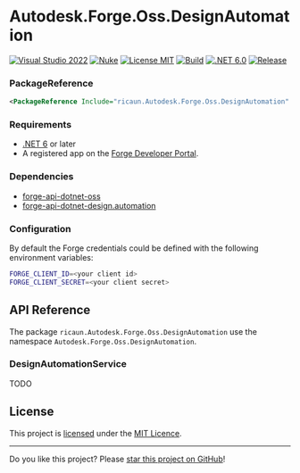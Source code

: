# Autodesk.Forge.Oss.DesignAutomation

[![Visual Studio 2022](https://img.shields.io/badge/Visual%20Studio-2022-blue)](https://github.com/ricaun-io/forge-api-dotnet-oss.design.automation)
[![Nuke](https://img.shields.io/badge/Nuke-Build-blue)](https://nuke.build/)
[![License MIT](https://img.shields.io/badge/License-MIT-blue.svg)](LICENSE)
[![Build](https://github.com/ricaun-io/forge-api-dotnet-oss.design.automation/actions/workflows/Build.yml/badge.svg)](https://github.com/ricaun-io/forge-api-dotnet-oss.design.automation/actions)
[![.NET 6.0](https://img.shields.io/badge/.NET%206.0-blue.svg)](https://github.com/ricaun-io/forge-api-dotnet-oss.design.automation)
[![Release](https://img.shields.io/nuget/v/ricaun.Autodesk.Forge.Oss.DesignAutomation?logo=nuget&label=release&color=blue)](https://www.nuget.org/packages/ricaun.Autodesk.Forge.Oss.DesignAutomation)

### PackageReference

```xml
<PackageReference Include="ricaun.Autodesk.Forge.Oss.DesignAutomation" Version="*" />
```

### Requirements

- [.NET 6](https://dotnet.microsoft.com/en-us/download/dotnet/6.0) or later
- A registered app on the [Forge Developer Portal](http://forge.autodesk.com). 

### Dependencies

* [forge-api-dotnet-oss](https://github.com/ricaun-io/forge-api-dotnet-oss)
* [forge-api-dotnet-design.automation](https://github.com/Autodesk-Forge/forge-api-dotnet-design.automation)

### Configuration

By default the Forge credentials could be defined with the following environment variables:

```bash
FORGE_CLIENT_ID=<your client id>
FORGE_CLIENT_SECRET=<your client secret>
```

## API Reference

The package `ricaun.Autodesk.Forge.Oss.DesignAutomation` use the namespace `Autodesk.Forge.Oss.DesignAutomation`.

### DesignAutomationService

TODO

## License

This project is [licensed](LICENSE) under the [MIT Licence](https://en.wikipedia.org/wiki/MIT_License).

---

Do you like this project? Please [star this project on GitHub](https://github.com/ricaun-io/forge-api-dotnet-oss.design.automation/stargazers)!